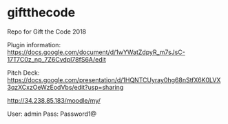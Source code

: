 # giftthecode
Repo for Gift the Code 2018

Plugin information: https://docs.google.com/document/d/1wYWatZdpyR_m7sJsC-17T7C0z_np_7Z6Cvdpl78fS6A/edit

Pitch Deck: https://docs.google.com/presentation/d/1HQNTCUyray0hg68nStfX6K0LVX3qzXCxzOeWzEodVbs/edit?usp=sharing

http://34.238.85.183/moodle/my/

User: admin
Pass: Password1@
